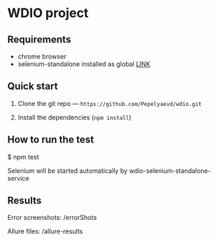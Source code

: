 WDIO project
====================


## Requirements

- chrome browser
- selenium-standalone installed as global [LINK](https://github.com/vvo/selenium-standalone)

## Quick start

1. Clone the git repo — `https://github.com/Pepelyaevd/wdio.git`

2. Install the dependencies (`npm install`)

## How to run the test

$ npm test

Selenium will be started automatically by wdio-selenium-standalone-service

## Results

Error screenshots: /errorShots

Allure files: /allure-results